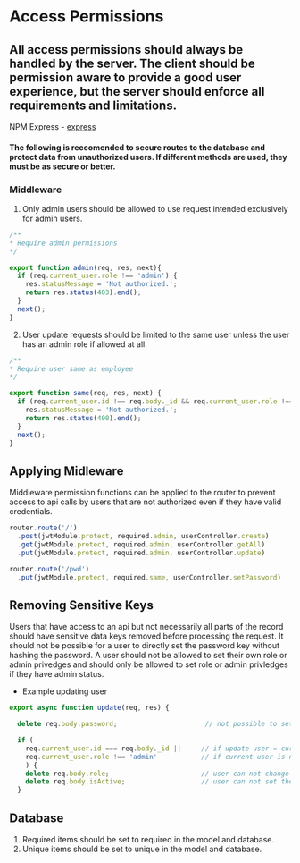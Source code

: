 # Access Permissions

## All access permissions should always be handled by the server. The client should be permission aware to provide a good user experience, but the server should enforce all requirements and limitations.

NPM Express - [express](https://www.npmjs.com/package/express)

#### The following is reccomended to secure routes to the database and protect data from unauthorized users. If different methods are used, they must be as secure or better.

### Middleware

1. Only admin users should be allowed to use request intended exclusively for admin users.
```js
/**
* Require admin permissions
*/

export function admin(req, res, next){
  if (req.current_user.role !== 'admin') {
    res.statusMessage = 'Not authorized.';
    return res.status(403).end();
  }
  next();
}
```
2. User update requests should be limited to the same user unless the user has an admin role if allowed at all.
```js
/**
* Require user same as employee
*/

export function same(req, res, next) {
  if (req.current_user.id !== req.body._id && req.current_user.role !== 'admin') {
    res.statusMessage = 'Not authorized.';
    return res.status(400).end();
  }
  next();
}
```

## Applying Midleware
Middleware permission functions can be applied to the router to prevent access to api calls by users that are not authorized even if they have valid credentials.

```js
router.route('/')
  .post(jwtModule.protect, required.admin, userController.create)
  .get(jwtModule.protect, required.admin, userController.getAll)
  .put(jwtModule.protect, required.admin, userController.update)

router.route('/pwd')
  .put(jwtModule.protect, required.same, userController.setPassword)
```

## Removing Sensitive Keys
Users that have access to an api but not necessarily all parts of the record should have sensitive data keys removed before processing the request. It should not be possible for a user to directly set the password key without hashing the password. A user should not be allowed to set their own role or admin privedges and should only be allowed to set role or admin privledges if they have admin status.

* Example updating user
```js
export async function update(req, res) {

  delete req.body.password;                      // not possible to set password

  if (
    req.current_user.id === req.body._id ||     // if update user = current user
    req.current_user.role !== 'admin'           // if current user is not admin
    ) {
    delete req.body.role;                       // user can not change their own role
    delete req.body.isActive;                   // user can not set themselves to inactive
  }
```

## Database
1. Required items should be set to required in the model and database.
2. Unique items should be set to unique in the model and database.
